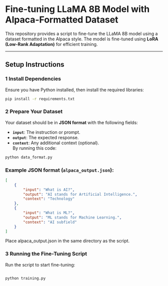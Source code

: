 # Fine-tuning LLaMA 8B Model with Alpaca-Formatted Dataset

This repository provides a script to fine-tune the LLaMA 8B model using a dataset formatted in the Alpaca style. The model is fine-tuned using **LoRA (Low-Rank Adaptation)** for efficient training.

---

##  **Setup Instructions**

### 1️ Install Dependencies
Ensure you have Python installed, then install the required libraries:

```bash
pip install -r requirements.txt
```
### 2️ Prepare Your Dataset  

Your dataset should be in **JSON format** with the following fields:  

- **`input`**: The instruction or prompt.  
- **`output`**: The expected response.  
- **`context`**: Any additional context (optional).  
By running this code:
```bash
python data_format.py
```

### Example JSON format (`alpaca_output.json`):  

```json
[
    {
        "input": "What is AI?",
        "output": "AI stands for Artificial Intelligence.",
        "context": "Technology"
    },
    {
        "input": "What is ML?",
        "output": "ML stands for Machine Learning.",
        "context": "AI subfield"
    }
]
```
Place alpaca_output.json in the same directory as the script.
### 3 Running the Fine-Tuning Script
Run the script to start fine-tuning:

```bash

python training.py
```
